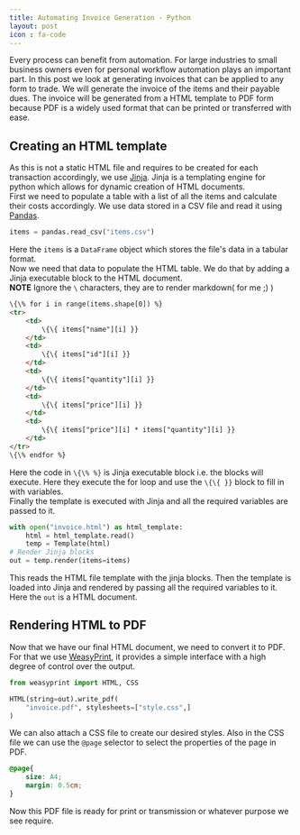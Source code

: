 ```yaml
---
title: Automating Invoice Generation - Python
layout: post
icon : fa-code 
---
```


Every process can benefit from automation. For large industries to small business owners even for personal workflow automation plays an important part. In this post we look at generating invoices that can be applied to any form to trade. We will generate the invoice of the items and their payable dues. The invoice will be generated from a HTML template to PDF form because PDF is a widely used format that can be printed or transferred with ease.

## Creating an HTML template  

As this is not a static HTML file and requires to be created for each transaction accordingly, we use [Jinja](http://jinja.pocoo.org/). Jinja is a templating engine for python which allows for dynamic creation of HTML documents.  
First we need to populate a table with a list of all the items and calculate their costs accordingly. We use data stored in a CSV file and read it using [Pandas](https://pandas.pydata.org/).

```python
items = pandas.read_csv("items.csv")
```

Here the `items` is a `DataFrame` object which stores the file's data in a tabular format.  
Now we need that data to populate the HTML table. We do that by adding a Jinja executable block to the HTML document.  
__NOTE__ Ignore the `\` characters, they are to render markdown( for me ;) )

```html
\{\% for i in range(items.shape[0]) %}
<tr>
    <td>
        \{\{ items["name"][i] }}
    </td>
    <td>
        \{\{ items["id"][i] }}
    </td>
    <td>
        \{\{ items["quantity"][i] }}
    </td>
    <td>
        \{\{ items["price"][i] }}
    </td>
    <td>
        \{\{ items["price"][i] * items["quantity"][i] }}
    </td>
</tr>
\{\% endfor %}
```

Here the code in `\{\% %}` is Jinja executable block i.e. the blocks will execute. Here they execute the for loop and use the `\{\{ }}` block to fill in with variables.  
Finally the template is executed with Jinja and all the required variables are passed to it.

```python
with open("invoice.html") as html_template:
    html = html_template.read()
    temp = Template(html)
# Render Jinja blocks
out = temp.render(items=items)
```

This reads the HTML file template with the jinja blocks. Then the template is loaded into Jinja and rendered by passing all the required variables to it. Here the `out` is a HTML document.

## Rendering HTML to PDF  

Now that we have our final HTML document, we need to convert it to PDF. For that we use [WeasyPrint](https://weasyprint.org/), it provides a simple interface with a high degree of control over the output.

```python
from weasyprint import HTML, CSS

HTML(string=out).write_pdf(
    "invoice.pdf", stylesheets=["style.css",]
)
```

We can also attach a CSS file to create our desired styles. Also in the CSS file we can use the `@page` selector to select the properties of the page in PDF.

```css
@page{
    size: A4;
    margin: 0.5cm;
}
```

Now this PDF file is ready for print or transmission or whatever purpose we see require.

